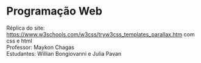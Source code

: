 # Programação Web 
Réplica do site: https://www.w3schools.com/w3css/tryw3css_templates_parallax.htm com css e html                                
Professor: Maykon Chagas                                                                                     
Estudantes: Willian Bongiovanni e Julia Pavan
